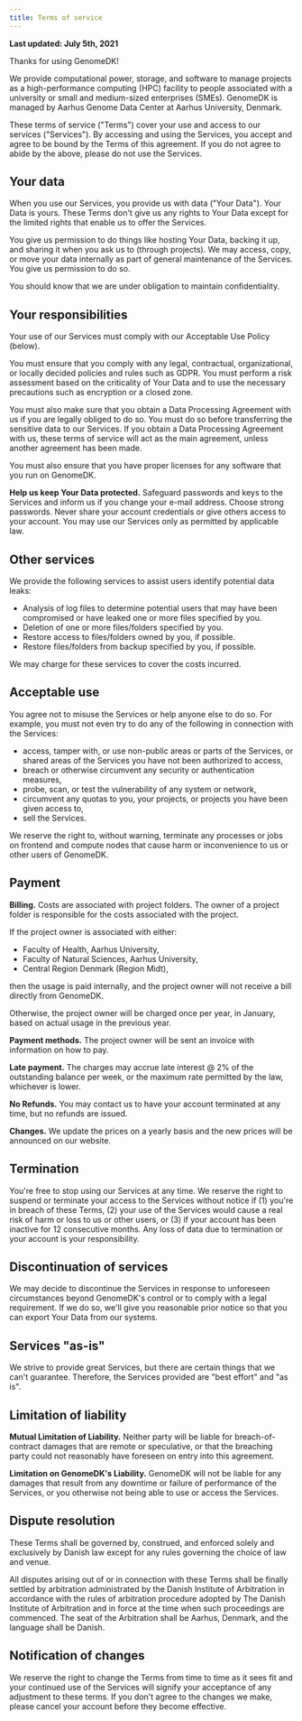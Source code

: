 ```yaml
---
title: Terms of service
---
```


**Last updated: July 5th, 2021**

Thanks for using GenomeDK!

We provide computational power, storage, and software to manage projects
as a high-performance computing (HPC) facility to people associated with
a university or small and medium-sized enterprises (SMEs). GenomeDK is
managed by Aarhus Genome Data Center at Aarhus University, Denmark.

These terms of service ("Terms") cover your use and access to our
services ("Services"). By accessing and using the Services, you accept
and agree to be bound by the Terms of this agreement. If you do not
agree to abide by the above, please do not use the Services.

## Your data

When you use our Services, you provide us with data ("Your Data"). Your
Data is yours. These Terms don't give us any rights to Your Data except
for the limited rights that enable us to offer the Services.

You give us permission to do things like hosting Your Data, backing it
up, and sharing it when you ask us to (through projects). We may access,
copy, or move your data internally as part of general maintenance of the
Services. You give us permission to do so.

You should know that we are under obligation to maintain
confidentiality.

## Your responsibilities

Your use of our Services must comply with our Acceptable Use Policy
(below).

You must ensure that you comply with any legal, contractual,
organizational, or locally decided policies and rules such as GDPR. You
must perform a risk assessment based on the criticality of Your Data and
to use the necessary precautions such as encryption or a closed zone.

You must also make sure that you obtain a Data Processing Agreement with
us if you are legally obliged to do so. You must do so before
transferring the sensitive data to our Services. If you obtain a Data
Processing Agreement with us, these terms of service will act as the
main agreement, unless another agreement has been made.

You must also ensure that you have proper licenses for any software that
you run on GenomeDK.

**Help us keep Your Data protected.** Safeguard passwords and keys to
the Services and inform us if you change your e-mail address. Choose
strong passwords. Never share your account credentials or give others
access to your account. You may use our Services only as permitted by
applicable law.

## Other services

We provide the following services to assist users identify potential
data leaks:

-   Analysis of log files to determine potential users that may have
    been compromised or have leaked one or more files specified by you.
-   Deletion of one or more files/folders specified by you.
-   Restore access to files/folders owned by you, if possible.
-   Restore files/folders from backup specified by you, if possible.

We may charge for these services to cover the costs incurred.

## Acceptable use

You agree not to misuse the Services or help anyone else to do so. For
example, you must not even try to do any of the following in connection
with the Services:

-   access, tamper with, or use non-public areas or parts of the
    Services, or shared areas of the Services you have not been
    authorized to access,
-   breach or otherwise circumvent any security or authentication
    measures,
-   probe, scan, or test the vulnerability of any system or network,
-   circumvent any quotas to you, your projects, or projects you have
    been given access to,
-   sell the Services.

We reserve the right to, without warning, terminate any processes or
jobs on frontend and compute nodes that cause harm or inconvenience to
us or other users of GenomeDK.

## Payment

**Billing.** Costs are associated with project folders. The owner of a
project folder is responsible for the costs associated with the project.

If the project owner is associated with either:

-   Faculty of Health, Aarhus University,
-   Faculty of Natural Sciences, Aarhus University,
-   Central Region Denmark (Region Midt),

then the usage is paid internally, and the project owner will not
receive a bill directly from GenomeDK.

Otherwise, the project owner will be charged once per year, in January,
based on actual usage in the previous year.

**Payment methods.** The project owner will be sent an invoice with
information on how to pay.

**Late payment.** The charges may accrue late interest @ 2% of the
outstanding balance per week, or the maximum rate permitted by the law,
whichever is lower.

**No Refunds.** You may contact us to have your account terminated at
any time, but no refunds are issued.

**Changes.** We update the prices on a yearly basis and the new prices
will be announced on our website.

## Termination

You're free to stop using our Services at any time. We reserve the
right to suspend or terminate your access to the Services without notice
if (1) you're in breach of these Terms, (2) your use of the Services
would cause a real risk of harm or loss to us or other users, or (3) if
your account has been inactive for 12 consecutive months. Any loss of
data due to termination or your account is your responsibility.

## Discontinuation of services

We may decide to discontinue the Services in response to unforeseen
circumstances beyond GenomeDK's control or to comply with a legal
requirement. If we do so, we'll give you reasonable prior notice so
that you can export Your Data from our systems.

## Services "as-is"

We strive to provide great Services, but there are certain things that
we can't guarantee. Therefore, the Services provided are "best effort"
and "as is".

## Limitation of liability

**Mutual Limitation of Liability.** Neither party will be liable for
breach-of-contract damages that are remote or speculative, or that the
breaching party could not reasonably have foreseen on entry into this
agreement.

**Limitation on GenomeDK's Liability.** GenomeDK will not be liable for
any damages that result from any downtime or failure of performance of
the Services, or you otherwise not being able to use or access the
Services.

## Dispute resolution

These Terms shall be governed by, construed, and enforced solely and
exclusively by Danish law except for any rules governing the choice of
law and venue.

All disputes arising out of or in connection with these Terms shall be
finally settled by arbitration administrated by the Danish Institute of
Arbitration in accordance with the rules of arbitration procedure
adopted by The Danish Institute of Arbitration and in force at the time
when such proceedings are commenced. The seat of the Arbitration shall
be Aarhus, Denmark, and the language shall be Danish.

## Notification of changes

We reserve the right to change the Terms from time to time as it sees
fit and your continued use of the Services will signify your acceptance
of any adjustment to these terms. If you don't agree to the changes we
make, please cancel your account before they become effective.
